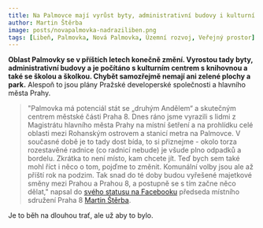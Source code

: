 ```yaml
---
title: Na Palmovce mají vyrůst byty, administrativní budovy i kulturní centrum
author: Martin Štěrba
image: posts/novapalmovka-nadraziliben.png
tags: [Libeň, Palmovka, Nová Palmovka, Územní rozvoj, Veřejný prostor]
---
```


**Oblast Palmovky se v příštích letech konečně změní. Vyrostou tady byty, administrativní budovy a je počítáno s kulturním centrem s knihovnou a také se školou a školkou. Chybět samozřejmě nemají ani zelené plochy a park.** Alespoň to jsou plány Pražské developerské společnosti a hlavního města Prahy. 

>"Palmovka má potenciál stát se „druhým Andělem“ a skutečným centrem městské části Praha 8. Dnes ráno jsme vyrazili s lidmi z Magistrátu hlavního města Prahy na místní šetření a na prohlídku celé oblasti mezi Rohanským ostrovem a stanicí metra na Palmovce. V současné době je to tady dost bída, to si přiznejme - okolo torza rozestavěné radnice (co radnicí nebude) je všude plno odpadků a bordelu. Zkrátka to není místo, kam chcete jít. Teď bych sem také mohl říct i něco o tom, pojďme to změnit. Komunální volby jsou ale až příští rok na podzim. Tak snad do té doby budou vyřešené majetkové směny mezi Prahou a Prahou 8, a postupně se s tím začne něco dělat," napsal do [svého statusu na Facebooku](https://www.facebook.com/sterba.martin/posts/10223504546779264) předseda místního sdružení Praha 8 [Martin Štěrba](https://praha8.pirati.cz/lide/martin-sterba.html).

Je to běh na dlouhou trať, ale už aby to bylo. 
